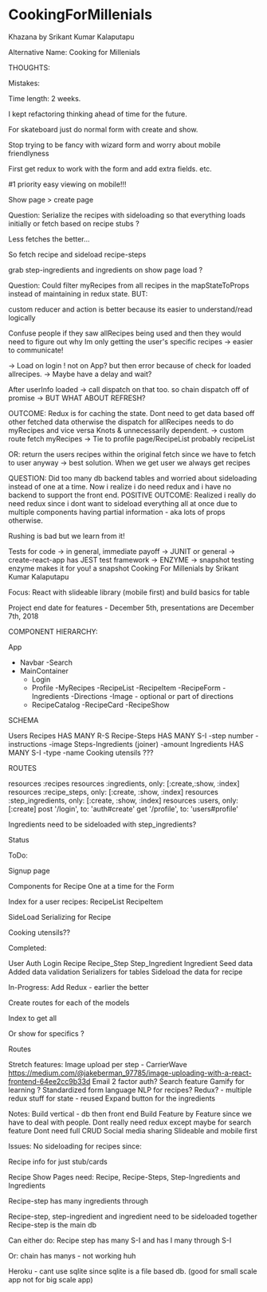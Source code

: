 # CookingForMillenials

Khazana by Srikant Kumar Kalaputapu

Alternative Name: 
Cooking for Millenials

THOUGHTS:



Mistakes:

Time length: 2 weeks.

I kept refactoring thinking ahead of time for the future.





For skateboard just do normal form with create and show.

Stop trying to be fancy with wizard form and worry about mobile friendlyness


First get redux to work with the form and add extra fields. etc.







#1 priority easy viewing on mobile!!!

Show page > create page 



Question:
Serialize the recipes with sideloading so that everything loads initially
or fetch based on recipe stubs ?

Less fetches the better...

So fetch recipe and sideload recipe-steps

grab step-ingredients and ingredients on show page load ?



Question:
Could filter myRecipes from all recipes in the mapStateToProps instead of maintaining in redux state. BUT:

custom reducer and action is better because its easier to understand/read logically

Confuse people if they saw allRecipes being used and then they would need to figure out why
Im only getting the user's specific recipes -> easier to communicate!

-> Load on login ! not on App? but then error because of check for loaded allrecipes.
-> Maybe have a delay and wait?

After userInfo loaded -> call dispatch on that too. 
so chain dispatch off of promise -> BUT WHAT ABOUT REFRESH?

OUTCOME:
Redux is for caching the state. Dont need to get data based off other fetched data
otherwise the dispatch for allRecipes needs to do myRecipes and vice versa
Knots & unnecessarily dependent.
-> custom route fetch myRecipes
-> Tie to profile page/RecipeList probably recipeList

OR: return the users recipes within the original fetch since we have to fetch to user anyway
-> best solution. When we get user we always get recipes

QUESTION:
Did too many db backend tables and worried about sideloading instead of one at a time. Now i realize i do need redux and i have no backend to support the front end.
POSITIVE OUTCOME:
Realized i really do need redux since i dont want to sideload everything all at once due to multiple components having partial information - aka lots of props otherwise.

Rushing is bad but we learn from it!


Tests for code
-> in general, immediate payoff
-> JUNIT or general
-> create-react-app has JEST test framework
-> ENZYME -> snapshot testing enzyme makes it for you! a snapshot 
Cooking For Millenials by Srikant Kumar Kalaputapu

Focus: React with slideable library (mobile first) and build basics for table

Project end date for features - December 5th, presentations are December 7th, 2018

COMPONENT HIERARCHY:

App
   - Navbar
       -Search
   - MainContainer
       - Login
       - Profile
           -MyRecipes
               -RecipeList
                   -RecipeItem
               -RecipeForm
                   -Ingredients
                   -Directions
                   -Image - optional or part of directions
       - RecipeCatalog
           -RecipeCard
               -RecipeShow

SCHEMA

Users
Recipes HAS MANY R-S
Recipe-Steps HAS MANY S-I
   -step number
   -instructions
   -image
Steps-Ingredients (joiner)
   -amount
Ingredients HAS MANY S-I
   -type
   -name
Cooking utensils ???




ROUTES

resources :recipes
 resources :ingredients, only: [:create,:show, :index]
 resources :recipe_steps, only: [:create, :show, :index]
 resources :step_ingredients, only: [:create, :show, :index]
 resources :users, only: [:create]
 post '/login', to: 'auth#create'
 get '/profile', to: 'users#profile'

Ingredients need to be sideloaded with step_ingredients?

Status 

ToDo:

Signup page

Components for Recipe
One at a time for the Form

Index for a user recipes:
RecipeList
RecipeItem

SideLoad Serializing for Recipe

Cooking utensils??

Completed:

User
Auth
Login
Recipe
Recipe_Step
Step_Ingredient
Ingredient
Seed data
Added data validation
Serializers for tables
Sideload the data for recipe

In-Progress:
Add Redux - earlier the better

Create routes for each of the models

Index to get all

Or show for specifics ?

Routes


Stretch features:
Image upload per step - CarrierWave https://medium.com/@jakeberman_97785/image-uploading-with-a-react-frontend-64ee2cc9b33d
Email 2 factor auth?
Search feature
Gamify for learning ?
Standardized form language NLP for recipes?
Redux? - multiple redux stuff for state - reused
Expand button for the ingredients

Notes:
Build vertical - db then front end
Build Feature by Feature since we have to deal with people.
Dont really need redux except maybe for search feature
Dont need full CRUD
Social media sharing
Slideable and mobile first


Issues:
No sideloading for recipes since:

Recipe info for just stub/cards

Recipe Show Pages need:
Recipe, Recipe-Steps, Step-Ingredients and Ingredients

Recipe-step has many ingredients through

Recipe-step, step-ingredient and ingredient need to be sideloaded together
Recipe-step is the main db

Can either do: 
Recipe step has many S-I and has I  many through S-I

Or: chain has manys - not working huh

Heroku - cant use sqlite since sqlite is a file based db. (good for small scale app not for big scale app)

